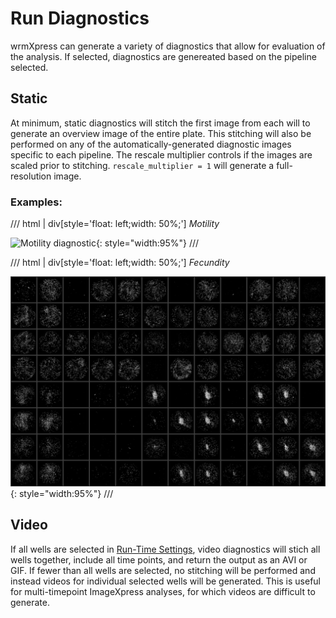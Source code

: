 # Run Diagnostics

wrmXpress can generate a variety of diagnostics that allow for evaluation of the analysis. If selected, diagnostics are genereated based on the pipeline selected.

## Static

At minimum, static diagnostics will stitch the first image from each will to generate an overview image of the entire plate. This stitching will also be performed on any of the automatically-generated diagnostic images specific to each pipeline. The rescale multiplier controls if the images are scaled prior to stitching. `rescale_multiplier = 1` will generate a full-resolution image.

### Examples:

/// html | div[style='float: left;width: 50%;']
*Motility*

![Motility diagnostic](img/flow_dx.png){: style="width:95%"}
///

/// html | div[style='float: left;width: 50%;']
*Fecundity*

![Fecundity diagnostic](img/fecundity.png){: style="width:95%"}
///

## Video

If all wells are selected in [Run-Time Settings](run_time.md), video diagnostics will stich all wells together, include all time points, and return the output as an AVI or GIF. If fewer than all wells are selected, no stitching will be performed and instead videos for individual selected wells will be generated. This is useful for multi-timepoint ImageXpress analyses, for which videos are difficult to generate.